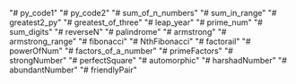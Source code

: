 "# py_code1" 
"# py_code2" 
"# sum_of_n_numbers" 
"# sum_in_range" 
"# greatest2_py" 
"# greatest_of_three" 
"# leap_year" 
"# prime_num" 
"# sum_digits" 
"# reverseN" 
"# palindrome" 
"# armstrong" 
"# armstrong_range" 
"# fibonacci" 
"# NthFibonacci" 
"# factorail" 
"# powerOfNum" 
"# factors_of_a_number" 
"# primeFactors" 
"# strongNumber" 
"# perfectSquare" 
"# automorphic" 
"# harshadNumber" 
"# abundantNumber" 
"# friendlyPair" 
